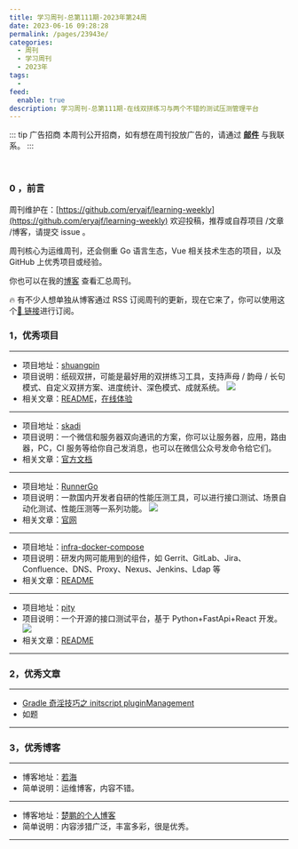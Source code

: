 ```yaml
---
title: 学习周刊-总第111期-2023年第24周
date: 2023-06-16 09:28:28
permalink: /pages/23943e/
categories:
  - 周刊
  - 学习周刊
  - 2023年
tags:
  -
feed:
  enable: true
description: 学习周刊-总第111期-在线双拼练习与两个不错的测试压测管理平台
---
```


::: tip 广告招商
本周刊公开招商，如有想在周刊投放广告的，请通过 **[邮件](mailto:eryajf@163.com)** 与我联系。
:::

<br><ArticleTopAd></ArticleTopAd>

### 0 ，前言

周刊维护在：[https://github.com/eryajf/learning-weekly](https://github.com/eryajf/learning-weekly) 欢迎投稿，推荐或自荐项目 /文章 /博客，请提交 issue 。

周刊核心为运维周刊，还会侧重 Go 语言生态，Vue 相关技术生态的项目，以及 GitHub 上优秀项目或经验。

你也可以在我的[博客](https://wiki.eryajf.net/learning-weekly/) 查看汇总周刊。

🔥 有不少人想单独从博客通过 RSS 订阅周刊的更新，现在它来了，你可以使用这个[🔗 链接](https://wiki.eryajf.net/learning-weekly.xml)进行订阅。

### 1，优秀项目

---

- 项目地址：[shuangpin](https://github.com/Yidadaa/shuangpin)
- 项目说明：纸砚双拼，可能是最好用的双拼练习工具，支持声母 / 韵母 / 长句模式、自定义双拼方案、进度统计、深色模式、成就系统。
  ![](http://t.eryajf.net/imgs/2023/05/9fbd0d3d20689b58.png)
- 相关文章：[README](https://github.com/Yidadaa/shuangpin#readme)，[在线体验](https://blog.simplenaive.cn/shuangpin)

---

- 项目地址：[skadi](https://github.com/hack-fan/skadi/)
- 项目说明：一个微信和服务器双向通讯的方案，你可以让服务器，应用，路由器，PC，CI 服务等给你自己发消息，也可以在微信公众号发命令给它们。
- 相关文章：[官方文档](https://letserver.run/)

---

- 项目地址：[RunnerGo](https://github.com/Runner-Go-Team/runnerGo)
- 项目说明：一款国内开发者自研的性能压测工具，可以进行接口测试、场景自动化测试、性能压测等一系列功能。
  ![](http://t.eryajf.net/imgs/2023/05/b6f8cd4fad5f2061.jpg)
- 相关文章：[官网](https://www.runnergo.com/)

---

- 项目地址：[infra-docker-compose](https://github.com/get-set/infra-docker-compose)
- 项目说明：研发内网可能用到的组件，如 Gerrit、GitLab、Jira、Confluence、DNS、Proxy、Nexus、Jenkins、Ldap 等
- 相关文章：[README](https://github.com/get-set/infra-docker-compose#readme)

---

- 项目地址：[pity](https://github.com/wuranxu/pity)
- 项目说明：一个开源的接口测试平台，基于 Python+FastApi+React 开发。
  ![](http://t.eryajf.net/imgs/2023/05/69eadd1cb293efdd.png)
- 相关文章：[README](https://github.com/wuranxu/pity#readme)

---

### 2，优秀文章

---

- [Gradle 奇淫技巧之 initscript pluginManagement](https://juejin.cn/post/7075671230468063239)
- 如题

---

### 3，优秀博客

---

- 博客地址：[若海](https://www.rehiy.com/)
- 简单说明：运维博客，内容不错。

---

- 博客地址：[楚鹏的个人博客](https://chupeng130.gitee.io/)
- 简单说明：内容涉猎广泛，丰富多彩，很是优秀。

---


<br><ArticleTopAd></ArticleTopAd>
